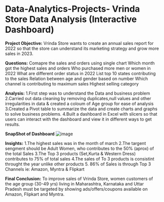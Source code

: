 # Data-Analytics-Projects- Vrinda Store Data Analysis (Interactive Dashboard)

**Project Objective:**
Vrinda Store wants to create an annual sales report for 2022 so that the store can understand its marketing strategy and grow more sales in 2023.

**Questions:**
Comapre the sales and orders using single chart
Which month got the highest sales and orders
Who purchased more men or women in 2022
What are different order status in 2022
List top 10 states contributing to the sales
Relation between age and gender based on number
Which channel is contributing to maximum sales
Highest selling category

**Analysis:**
1.First step was to understand the Data and business problem
2.Carried out data cleaning by removing duplicates,null values and other irregularities in data & created a coloum of Age group for ease of analysis
3.Created a Pivot table to summarize the data and create charts and graphs to solve business problems.
4.Built a dashboard in Excel with slicers so that users can interact with the dashboard and view it in different ways to get results.

**SnapShot of Dashboard**
![image](https://github.com/Shreyashkabade/Data-Analytics-Projects-/assets/146985939/565781d9-76fa-42e2-a166-8858fef4c6bb)

**Insights:**
1.The highest sales was in the month of march
2.The targent sengment should be Adult Women, who contributes to the 50% (aprox) of the total Sales
3.The Top 3 products (Set,Kurta & Western Dress) contributes to 75% of total sales
4.The sales of To 3 products is consistint throught the year unlike other products
5. 86% of Sales is through Top 3 Channels ie: Amazon, Myntra & Flipkart

**Final Conclusion:**
To improve sales of Vrinda Store, women customers of the age group (30-49 yrs) living in Maharashtra, Karnataka and Uttar Pradesh must be targeted by showing ads/offers/coupons available on Amazon, Flipkart and Myntra.
